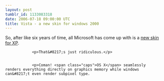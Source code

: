 ```yaml
---
layout: post
tumblr_id: 1133083318
date: 2006-07-18 09:00:00 UTC
title: Vista - a new skin for windows 2000
---
```


So, after like six years of time, all Microsoft has come up with is a <a href="http://bink.nu/photos/news_article_images/category1022/picture13552.aspx">new skin for XP</a>.</p>


				<p>That&#8217;s just ridiculous.</p>


				<p>Coman! <span class="caps">OS X</span> seamlessly renders everything directly on graphics memory while windows can&#8217;t even render subpixel type.
